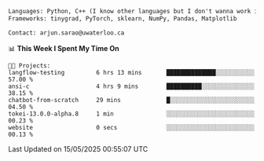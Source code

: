 ```txt
Languages: Python, C++ (I know other languages but I don't wanna work in em)
Frameworks: tinygrad, PyTorch, sklearn, NumPy, Pandas, Matplotlib

Contact: arjun.sarao@uwaterloo.ca
```

<!--START_SECTION:waka-->
📊 **This Week I Spent My Time On** 

```text
🐱‍💻 Projects: 
langflow-testing         6 hrs 13 mins       ██████████████░░░░░░░░░░░   57.00 % 
ansi-c                   4 hrs 9 mins        ██████████░░░░░░░░░░░░░░░   38.15 % 
chatbot-from-scratch     29 mins             █░░░░░░░░░░░░░░░░░░░░░░░░   04.50 % 
tokei-13.0.0-alpha.8     1 min               ░░░░░░░░░░░░░░░░░░░░░░░░░   00.23 % 
website                  0 secs              ░░░░░░░░░░░░░░░░░░░░░░░░░   00.13 % 
```


 Last Updated on 15/05/2025 00:55:07 UTC
<!--END_SECTION:waka-->
